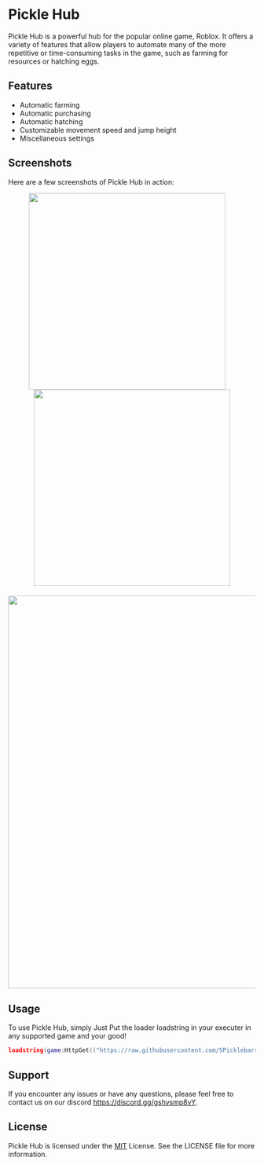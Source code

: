 # Pickle Hub

Pickle Hub is a powerful hub for the popular online game, Roblox. It offers a variety of features that allow players to automate many of the more repetitive or time-consuming tasks in the game, such as farming for resources or hatching eggs. 

## Features

- Automatic farming
- Automatic purchasing
- Automatic hatching
- Customizable movement speed and jump height
- Miscellaneous settings

## Screenshots

Here are a few screenshots of Pickle Hub in action:

<div align="center">
  <img src="https://cdn.discordapp.com/attachments/1072323369275498557/1076917514266755072/image.png" width="400" style="margin-right: 20px">
  <img src="https://cdn.discordapp.com/attachments/1072323369275498557/1076918121044135936/image.png" width="400">
</div>

<div align="center" style="margin-top: 20px">
  <img src="https://cdn.discordapp.com/attachments/1072323369275498557/1076918566567284816/image.png" width="800">
</div>

## Usage

To use Pickle Hub, simply Just Put the loader loadstring in your executer in any supported game and your good!

```lua
loadstring(game:HttpGet(("https://raw.githubusercontent.com/5Picklebarry/Scripts/main/Pickle-Hub/Pickle-Hub-Loader.lua")))()
```

## Support

If you encounter any issues or have any questions, please feel free to contact us on our discord https://discord.gg/gshvsmp8vY.

## License

Pickle Hub is licensed under the [MIT](https://github.com/5Picklebarry/Scripts/blob/main/Pickle-Hub/LICENSE) License. See the LICENSE file for more information.
